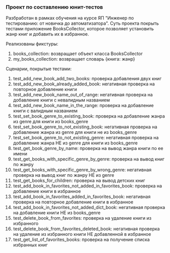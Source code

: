 ### Проект по составлению юнит-тестов
Разбработан в рамках обучения на курсе ЯП "Инженер по тестированию: от новичка до автоматизатора". Суть проекта покрыть тестами приложение BooksCollector, которое позволяет установить жанр книг и добавить их в избранное.



Реализованы фикстуры:
  1. books_collection: возвращает объект класса BooksCollector
  2. my_books_collection: возвращает словарь {книга: жанр}

Сценарии, покрытые тестами:
  1. test_add_new_book_add_two_books: проверка добавления двух книг
  2. test_add_new_book_already_added_book: негативная проверка на повторное добавление книги
  3. test_add_new_book_name_out_of_range: негативная проверка на добавление книги с невалидным названием
  4. test_add_new_book_name_in_the_range: проверка на добавление книги с валидным названием
  5. test_set_book_genre_to_existing_book: проверка на добавление жанра из genre для книги из books_genre
  6. test_set_book_genre_to_not_existing_book: негативная проверка на добавление жанра из genre для книги не из books_genre
  7. test_set_book_genre_to_not_existing_genre: негативная проверка на добавление жанра НЕ из genre для книги из books_genre
  8. test_get_book_genre_by_name: проверка на вывод жанра книги по ее имени
  9. test_get_books_with_specific_genre_by_genre: проверка на вывод книг по жанру
  10. test_get_books_with_specific_genre_by_wrong_genre: негативная проверка на вывод книг по жанру НЕ из genre
  11. test_get_books_for_children: проверка на вывод детских книг
  12. test_add_book_in_favorites_not_added_in_favorites_book: проверка на добавление книги в избранное
  13. test_add_book_in_favorites_added_in_favorites_book: негативная проверка на повторное добавление книги в избранное
  14. test_add_book_in_favorites_not_added_dict_book: негативная проверка на добавление книги НЕ из books_genre
  15. test_delete_book_from_favorites: проверка на удаление книги из избранного
  16. test_delete_book_from_favorites_deleted_book: негативная проверка на удаление из избранного книги НЕ добавленной в избранное
  17. test_get_list_of_favorites_books: проверка на получение списка избранных книг
